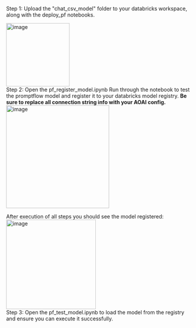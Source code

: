 Step 1:  Upload the "chat_csv_model" folder to your databricks workspace, along with the deploy_pf notebooks.

<img width="171" alt="image" src="https://github.com/jakeatmsft/AzureOpenAIExamples/assets/47987698/5b575c11-a8ac-4e8e-ac00-6447483f4f66">
</br>
Step 2: Open the pf_register_model.ipynb Run through the notebook to test the promptflow model and register it to your databricks model registry.
<b>Be sure to replace all connection string info with your AOAI config.</b>
<img width="278" alt="image" src="https://github.com/jakeatmsft/AzureOpenAIExamples/assets/47987698/64ac8725-e920-469a-a3b9-9dc02fe7d563">

After execution of all steps you should see the model registered:
</br>
<img width="242" alt="image" src="https://github.com/jakeatmsft/AzureOpenAIExamples/assets/47987698/0aed6511-3211-42fc-9d7d-59cd4b85aa0e">
</br>
Step 3: Open the pf_test_model.ipynb to load the model from the registry and ensure you can execute it successfully.

